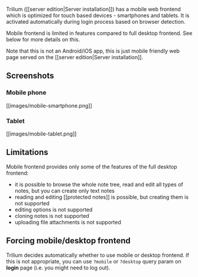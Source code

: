 Trilium ([[server edition|Server installation]]) has a mobile web frontend which is optimized for touch based devices - smartphones and tablets. It is activated automatically during login process based on browser detection.

Mobile frontend is limited in features compared to full desktop frontend. See below for more details on this.

Note that this is not an Android/iOS app, this is just mobile friendly web page served on the [[server edition|Server installation]].

## Screenshots

### Mobile phone

[[images/mobile-smartphone.png]]

### Tablet

[[images/mobile-tablet.png]]

## Limitations

Mobile frontend provides only some of the features of the full desktop frontend:

* it is possible to browse the whole note tree, read and edit all types of notes, but you can create only text notes
* reading and editing [[protected notes]] is possible, but creating them is not supported
* editing options is not supported
* cloning notes is not supported
* uploading file attachments is not supported

## Forcing mobile/desktop frontend

Trilium decides automatically whether to use mobile or desktop frontend. If this is not appropriate, you can use `?mobile` or `?desktop` query param on **login** page (i.e. you might need to log out).